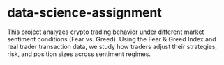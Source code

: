 # data-science-assignment
This project analyzes crypto trading behavior under different market sentiment conditions (Fear vs. Greed). Using the Fear &amp; Greed Index and real trader transaction data, we study how traders adjust their strategies, risk, and position sizes across sentiment regimes.
